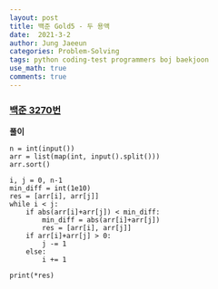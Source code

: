 ```yaml
---
layout: post
title: 백준 Gold5 - 두 용액
date:  2021-3-2
author: Jung Jaeeun
categories: Problem-Solving
tags: python coding-test programmers boj baekjoon
use_math: true
comments: true
---
```


### [백준 3270번](https://www.acmicpc.net/problem/3270)

**풀이**

```python3
n = int(input())
arr = list(map(int, input().split()))
arr.sort()

i, j = 0, n-1
min_diff = int(1e10)
res = [arr[i], arr[j]]
while i < j:
    if abs(arr[i]+arr[j]) < min_diff:
        min_diff = abs(arr[i]+arr[j])
        res = [arr[i], arr[j]]
    if arr[i]+arr[j] > 0:
        j -= 1
    else:
        i += 1

print(*res)
```
